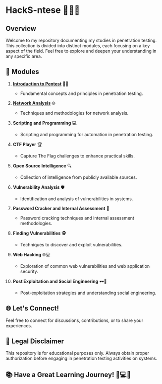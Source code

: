 # HackS-ntese 🕵️‍♂️💼

## Overview

Welcome to my repository documenting my studies in penetration testing. This collection is divided into distinct modules, each focusing on a key aspect of the field. Feel free to explore and deepen your understanding in any specific area.

## 🚀 Modules

1. **[Introduction to Pentest](https://github.com/Dudarng/HackS-ntese/tree/main/Introdução%20ao%20Pentest)** 🕵️‍♂️
   - Fundamental concepts and principles in penetration testing.

2. **[Network Analysis](https://github.com/Dudarng/HackS-ntese/tree/main/Análise%20de%20Rede)** 🌐
   - Techniques and methodologies for network analysis.

3. **Scripting and Programming** 💻
   - Scripting and programming for automation in penetration testing.

4. **CTF Player** 🏆
   - Capture The Flag challenges to enhance practical skills.

5. **Open Source Intelligence** 🔍
   - Collection of intelligence from publicly available sources.

6. **Vulnerability Analysis** 🛡️
   - Identification and analysis of vulnerabilities in systems.

7. **Password Cracker and Internal Assessment** 🔐
   - Password cracking techniques and internal assessment methodologies.

8. **Finding Vulnerabilities** 🕵️
   - Techniques to discover and exploit vulnerabilities.

9. **Web Hacking** 🌐💻
   - Exploration of common web vulnerabilities and web application security.

10. **Post Exploitation and Social Engineering** 🕶️🤖
    - Post-exploitation strategies and understanding social engineering.

## 🌐 Let's Connect!

Feel free to connect for discussions, contributions, or to share your experiences.

## 🚨 Legal Disclaimer

This repository is for educational purposes only. Always obtain proper authorization before engaging in penetration testing activities on systems.

## 📚 Have a Great Learning Journey! 🚀💻💡
